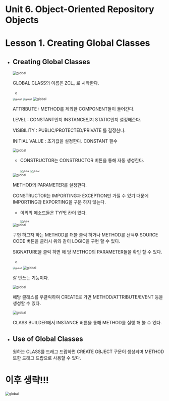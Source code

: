 # Unit 6. Object-Oriented Repository Objects





# Lesson 1. Creating Global Classes



* ## Creating Global Classes

  <img src="img/global1.png" alt="global" style="zoom:75%;" />

  GLOBAL CLASS의 이름은 ZCL_ 로 시작한다.

  * 

    <img src="img/global9.png" alt="global" style="zoom:50%;" />

    <img src="img/global10.png" alt="global" style="zoom:50%;" />

  <img src="img/global2.png" alt="global" style="zoom:75%;" />

  ATTRIBUTE  	 : METHOD를 제외한 COMPONENT들이 들어간다. 

  LEVEL 	     	  : CONSTANT인지 INSTANCE인지 STATIC인지 설정해준다.

  VISIBILITY   	  : PUBLIC/PROTECTED/PRIVATE 를 결정한다.

  INITIAL VALUE : 초기값을 설정한다. CONSTANT 필수   

  

  <img src="img/global3.png" alt="global" style="zoom:75%;" />

  * CONSTRUCTOR는 CONSTRUCTOR 버튼을 통해 자동 생성한다.

    <img src="img/global11.png" alt="global" style="zoom:50%;" />

    <img src="img/global12.png" alt="global" style="zoom:50%;" />

  

  

  <img src="img/global4.png" alt="global" style="zoom:75%;" />

  METHOD의 PARAMETER를 설정한다.

  CONSTRUCTOR는 IMPORTING과 EXCEPTION만 가질 수 있기 때문에 IMPORTING과 EXPORTING을 구분 하지 않는다.

  * 이외의 메소드들은 TYPE 칸이 있다.

    <img src="img/global13.png" alt="global" style="zoom:50%;" />

  

  <img src="img/global5.png" alt="global" style="zoom:75%;" />

  구현 하고자 하는 METHOD를 더블 클릭 하거나 METHOD를 선택후 SOURCE CODE 버튼을 클리시 위와 같이 LOGIC을 구현 할 수 있다.

  SIGNATURE을 클릭 하면 해 당 METHOD의 PARAMETER들을 확인 할 수 있다.

  * 

    <img src="img/global14.png" alt="global" style="zoom:50%;" />

  

  <img src="img/global6.png" alt="global" style="zoom:75%;" />

  잘 안쓰는 기능이다.

  

  <img src="img/global7.png" alt="global" style="zoom:75%;" />

  해당 클래스를 우클릭하여 CREATE로 가면 METHOD/ATTRIBUTE/EVENT 등을 생성할 수 있다.

  

  <img src="img/global8.png" alt="global" style="zoom:75%;" />

  CLASS BUILDER에서 INSTANCE 버튼을 통해 METHOD를 실행 해 볼 수 있다.

  

  

  

  

* ## Use of Global Classes

  원하는 CLASS를 드래그 드랍하면 CREATE OBJECT 구문이 생성되며 METHOD 또한 드래그 드랍으로 사용할 수 있다.













# 이후 생략!!!







<img src="img/global.png" alt="global" style="zoom:75%;" />